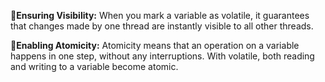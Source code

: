 🔹**Ensuring Visibility:**
When you mark a variable as volatile, it guarantees that changes made by one thread are instantly visible to all other threads. 

🔹**Enabling Atomicity:**
Atomicity means that an operation on a variable happens in one step, without any interruptions. With volatile, both reading and writing to a variable become atomic. 
